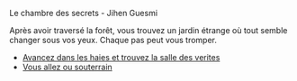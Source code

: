 Le chambre des secrets - Jihen Guesmi

Après avoir traversé la forêt, vous trouvez un jardin étrange où tout semble changer sous vos yeux. Chaque pas peut vous tromper.

- [Avancez dans les haies et trouvez la salle des verites ](https://github.com/WilsonUCA/Labyrinthe-sens-dessus-dessous/blob/main/lieu10-11-12/verite.md)
- [Vous allez ou souterrain](https://github.com/WilsonUCA/Labyrinthe-sens-dessus-dessous/blob/main/Les%20Souterrains%20du%20Ch%C3%A2teau.md)
